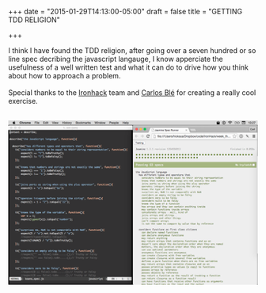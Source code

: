 +++
date = "2015-01-29T14:13:00-05:00"
draft = false
title = "GETTING TDD RELIGION"

+++

I think I have found the TDD religion, after going over a seven hundred or so line spec decribing the javascript langauge, I know apperciate the usefulness of a well written test and what it can do to drive how you think about how to approach a problem.
<br>
<br>
Special thanks to the [Ironhack](http://www.ironhack.com/) team and [Carlos Blé](https://twitter.com/carlosble) for creating a really cool exercise.
<br>
<br>
<center><img src="/images/chtddpost.png"></center>
